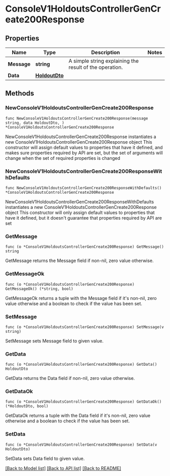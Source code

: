 # ConsoleV1HoldoutsControllerGenCreate200Response

## Properties

Name | Type | Description | Notes
------------ | ------------- | ------------- | -------------
**Message** | **string** | A simple string explaining the result of the operation. | 
**Data** | [**HoldoutDto**](HoldoutDto.md) |  | 

## Methods

### NewConsoleV1HoldoutsControllerGenCreate200Response

`func NewConsoleV1HoldoutsControllerGenCreate200Response(message string, data HoldoutDto, ) *ConsoleV1HoldoutsControllerGenCreate200Response`

NewConsoleV1HoldoutsControllerGenCreate200Response instantiates a new ConsoleV1HoldoutsControllerGenCreate200Response object
This constructor will assign default values to properties that have it defined,
and makes sure properties required by API are set, but the set of arguments
will change when the set of required properties is changed

### NewConsoleV1HoldoutsControllerGenCreate200ResponseWithDefaults

`func NewConsoleV1HoldoutsControllerGenCreate200ResponseWithDefaults() *ConsoleV1HoldoutsControllerGenCreate200Response`

NewConsoleV1HoldoutsControllerGenCreate200ResponseWithDefaults instantiates a new ConsoleV1HoldoutsControllerGenCreate200Response object
This constructor will only assign default values to properties that have it defined,
but it doesn't guarantee that properties required by API are set

### GetMessage

`func (o *ConsoleV1HoldoutsControllerGenCreate200Response) GetMessage() string`

GetMessage returns the Message field if non-nil, zero value otherwise.

### GetMessageOk

`func (o *ConsoleV1HoldoutsControllerGenCreate200Response) GetMessageOk() (*string, bool)`

GetMessageOk returns a tuple with the Message field if it's non-nil, zero value otherwise
and a boolean to check if the value has been set.

### SetMessage

`func (o *ConsoleV1HoldoutsControllerGenCreate200Response) SetMessage(v string)`

SetMessage sets Message field to given value.


### GetData

`func (o *ConsoleV1HoldoutsControllerGenCreate200Response) GetData() HoldoutDto`

GetData returns the Data field if non-nil, zero value otherwise.

### GetDataOk

`func (o *ConsoleV1HoldoutsControllerGenCreate200Response) GetDataOk() (*HoldoutDto, bool)`

GetDataOk returns a tuple with the Data field if it's non-nil, zero value otherwise
and a boolean to check if the value has been set.

### SetData

`func (o *ConsoleV1HoldoutsControllerGenCreate200Response) SetData(v HoldoutDto)`

SetData sets Data field to given value.



[[Back to Model list]](../README.md#documentation-for-models) [[Back to API list]](../README.md#documentation-for-api-endpoints) [[Back to README]](../README.md)


